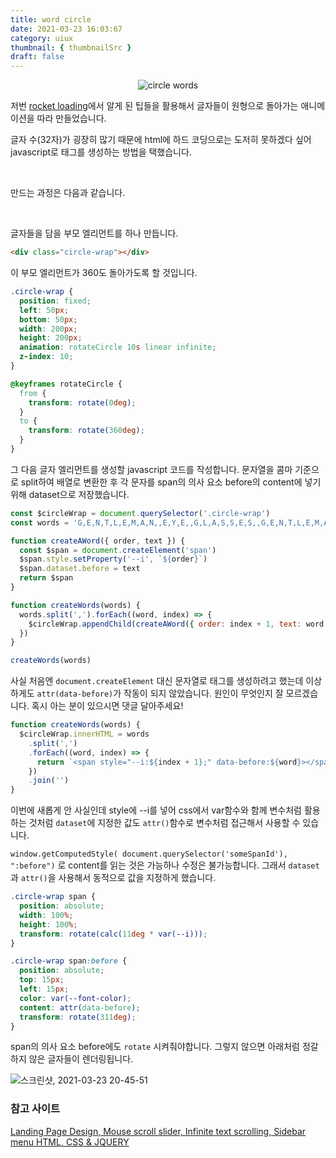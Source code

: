 ```yaml
---
title: word circle
date: 2021-03-23 16:03:67
category: uiux
thumbnail: { thumbnailSrc }
draft: false
---
```


<div style="text-align:center;">
  <img src="https://user-images.githubusercontent.com/47022167/112135107-c35dc580-8c10-11eb-95f5-2d5a4525c69d.gif" alt="circle words">
</div>

저번 [rocket loading](https://pjaeyoung.github.io/uiux/rocket_loading/)에서 알게 된 팁들을 활용해서 글자들이 원형으로 돌아가는 애니메이션을 따라 만들었습니다.

글자 수(32자)가 굉장히 많기 때문에 html에 하드 코딩으로는 도저히 못하겠다 싶어 javascript로 태그를 생성하는 방법을 택했습니다.

<br/>

만드는 과정은 다음과 같습니다.

<br/>

글자들을 담을 부모 엘리먼트를 하나 만듭니다.

```html
<div class="circle-wrap"></div>
```

이 부모 엘리먼트가 360도 돌아가도록 할 것입니다.

```css
.circle-wrap {
  position: fixed;
  left: 50px;
  bottom: 50px;
  width: 200px;
  height: 200px;
  animation: rotateCircle 10s linear infinite;
  z-index: 10;
}

@keyframes rotateCircle {
  from {
    transform: rotate(0deg);
  }
  to {
    transform: rotate(360deg);
  }
}
```

그 다음 글자 엘리먼트를 생성할 javascript 코드를 작성합니다.
문자열을 콤마 기준으로 split하여 배열로 변환한 후 각 문자를 span의 의사 요소 before의 content에 넣기 위해 dataset으로 저장했습니다.

```js
const $circleWrap = document.querySelector('.circle-wrap')
const words = 'G,E,N,T,L,E,M,A,N,,E,Y,E,,G,L,A,S,S,E,S,,G,E,N,T,L,E,M,A,N,T'

function createAWord({ order, text }) {
  const $span = document.createElement('span')
  $span.style.setProperty('--i', `${order}`)
  $span.dataset.before = text
  return $span
}

function createWords(words) {
  words.split(',').forEach((word, index) => {
    $circleWrap.appendChild(createAWord({ order: index + 1, text: word }))
  })
}

createWords(words)
```

사실 처음엔 `document.createElement` 대신 문자열로 태그를 생성하려고 했는데 이상하게도 `attr(data-before)`가 작동이 되지 않았습니다. 원인이 무엇인지 잘 모르겠습니다. 혹시 아는 분이 있으시면 댓글 달아주세요!

```js
function createWords(words) {
  $circleWrap.innerHTML = words
    .split(',')
    .forEach((word, index) => {
      return `<span style="--i:${index + 1};" data-before:${word}></span>`
    })
    .join('')
}
```

이번에 새롭게 안 사실인데 style에 --i를 넣어 css에서 var함수와 함께 변수처럼 활용하는 것처럼 `dataset`에 지정한 값도 `attr()`함수로 변수처럼 접근해서 사용할 수 있습니다.

`window.getComputedStyle( document.querySelector('someSpanId'), ":before")`
로 content를 읽는 것은 가능하나 수정은 불가능합니다. 그래서 `dataset`과 `attr()`을 사용해서 동적으로 값을 지정하게 했습니다.

```css
.circle-wrap span {
  position: absolute;
  width: 100%;
  height: 100%;
  transform: rotate(calc(11deg * var(--i)));
}

.circle-wrap span:before {
  position: absolute;
  top: 15px;
  left: 15px;
  color: var(--font-color);
  content: attr(data-before);
  transform: rotate(311deg);
}
```

span의 의사 요소 before에도 `rotate` 시켜줘야합니다. 그렇지 않으면 아래처럼 정갈하지 않은 글자들이 렌더링됩니다.

![스크린샷, 2021-03-23 20-45-51](https://user-images.githubusercontent.com/47022167/112141600-ceb4ef00-8c18-11eb-9709-4532a1f607e4.png)

### 참고 사이트

[Landing Page Design, Mouse scroll slider, Infinite text scrolling, Sidebar menu HTML, CSS & JQUERY](https://youtu.be/ezunNVYPJDs)
